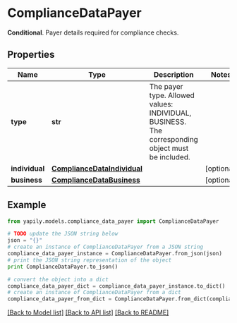 # ComplianceDataPayer

__Conditional__. Payer details required for compliance checks.

## Properties
Name | Type | Description | Notes
------------ | ------------- | ------------- | -------------
**type** | **str** | The payer type. Allowed values: INDIVIDUAL, BUSINESS. The corresponding object must be included. | 
**individual** | [**ComplianceDataIndividual**](ComplianceDataIndividual.md) |  | [optional] 
**business** | [**ComplianceDataBusiness**](ComplianceDataBusiness.md) |  | [optional] 

## Example

```python
from yapily.models.compliance_data_payer import ComplianceDataPayer

# TODO update the JSON string below
json = "{}"
# create an instance of ComplianceDataPayer from a JSON string
compliance_data_payer_instance = ComplianceDataPayer.from_json(json)
# print the JSON string representation of the object
print ComplianceDataPayer.to_json()

# convert the object into a dict
compliance_data_payer_dict = compliance_data_payer_instance.to_dict()
# create an instance of ComplianceDataPayer from a dict
compliance_data_payer_from_dict = ComplianceDataPayer.from_dict(compliance_data_payer_dict)
```
[[Back to Model list]](../README.md#documentation-for-models) [[Back to API list]](../README.md#documentation-for-api-endpoints) [[Back to README]](../README.md)


